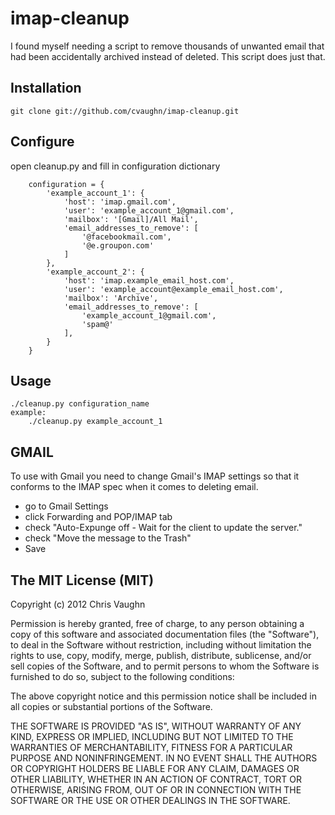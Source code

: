 imap-cleanup
============

I found myself needing a script to remove thousands of unwanted email that had been accidentally archived instead of deleted. This script does just that.


## Installation

	git clone git://github.com/cvaughn/imap-cleanup.git

## Configure

open cleanup.py and fill in configuration dictionary

		configuration = {
			'example_account_1': {
				'host': 'imap.gmail.com',
				'user': 'example_account_1@gmail.com',
				'mailbox': '[Gmail]/All Mail',
				'email_addresses_to_remove': [
					'@facebookmail.com',
					'@e.groupon.com'
				]
			},
			'example_account_2': {
				'host': 'imap.example_email_host.com',
				'user': 'example_account@example_email_host.com',
				'mailbox': 'Archive',
				'email_addresses_to_remove': [
					'example_account_1@gmail.com',
					'spam@'
				],
			}
		}

## Usage

	./cleanup.py configuration_name
	example:
		./cleanup.py example_account_1

## GMAIL

To use with Gmail you need to change Gmail's IMAP settings so that it conforms to the
IMAP spec when it comes to deleting email.

* go to Gmail Settings
* click Forwarding and POP/IMAP tab
* check "Auto-Expunge off - Wait for the client to update the server."
* check "Move the message to the Trash"
* Save

## The MIT License (MIT)
Copyright (c) 2012 Chris Vaughn

Permission is hereby granted, free of charge, to any person obtaining a copy of this software and associated documentation files (the "Software"), to deal in the Software without restriction, including without limitation the rights to use, copy, modify, merge, publish, distribute, sublicense, and/or sell copies of the Software, and to permit persons to whom the Software is furnished to do so, subject to the following conditions:

The above copyright notice and this permission notice shall be included in all copies or substantial portions of the Software.

THE SOFTWARE IS PROVIDED "AS IS", WITHOUT WARRANTY OF ANY KIND, EXPRESS OR IMPLIED, INCLUDING BUT NOT LIMITED TO THE WARRANTIES OF MERCHANTABILITY, FITNESS FOR A PARTICULAR PURPOSE AND NONINFRINGEMENT. IN NO EVENT SHALL THE AUTHORS OR COPYRIGHT HOLDERS BE LIABLE FOR ANY CLAIM, DAMAGES OR OTHER LIABILITY, WHETHER IN AN ACTION OF CONTRACT, TORT OR OTHERWISE, ARISING FROM, OUT OF OR IN CONNECTION WITH THE SOFTWARE OR THE USE OR OTHER DEALINGS IN THE SOFTWARE.